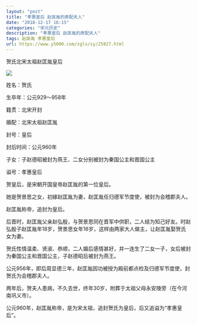 ```yaml
---
layout: "post"
title: "孝惠皇后 赵匡胤的原配夫人"
date: "2018-12-17 16:15"
categories: "宋元历史"
description: "孝惠皇后 赵匡胤的原配夫人"
tags: 赵匡胤 孝惠皇后
url: https://www.y5000.com/zgls/sy/25827.html
---
```






贺氏北宋太祖赵匡胤皇后

![](https://img.y5000.com/uploads/allimg/170929/13-1F929104029392.jpg)

姓名：贺氏

生卒年：公元929～958年

籍贯：北宋开封

婚配：北宋太祖赵匡胤

封号：皇后

封后时间：公元960年

子女：子赵德昭被封为燕王、二女分别被封为秦国公主和晋国公主

谥号：孝惠皇后

贺皇后，是宋朝开国皇帝赵匡胤的第一位皇后。

她是贺景思之女，初嫁赵匡胤为妻，赵匡胤任归德军节度使，被封为会稽郡夫人。

赵匡胤称帝，追封为皇后。

后晋时，赵匡胤父亲赵弘殷，与贺景思同在晋军中供职，二人结为知己好友。时赵弘殷子赵匡胤年18岁，贺景思女年16岁，这样由两家大人做主，让赵匡胤娶贺氏女为妻。

贺氏性情温柔、贤淑、恭顺，二人婚后感情甚好，并一连生了二女一子，女后被封为秦国公主和晋国公主，子赵德昭后被封为燕王。

公元956年，即后周显德三年，赵匡胤因功被授为殿前都点检及归德军节度使，封贺氏为会稽郡夫人。

两年后，贺夫人患病，不久去世，终年30岁，附葬于太祖父母永安陵旁（在今河南巩义市）。

公元960年，赵匡胤称帝，是为宋太祖，追封贺氏为皇后，后又追谥为“孝惠皇后”。
